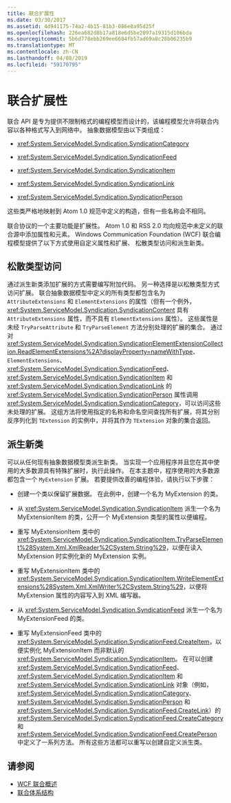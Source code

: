 ```yaml
---
title: 联合扩展性
ms.date: 03/30/2017
ms.assetid: 4d941175-74a2-4b15-81b3-086e8a95d25f
ms.openlocfilehash: 226ea682d8b17a818e6d5be2097a19315d106bda
ms.sourcegitcommit: 5b6d778ebb269ee6684fb57ad69a8c28b06235b9
ms.translationtype: MT
ms.contentlocale: zh-CN
ms.lasthandoff: 04/08/2019
ms.locfileid: "59170795"
---
```

# <a name="syndication-extensibility"></a>联合扩展性
联合 API 是专为提供不限制格式的编程模型而设计的，该编程模型允许将联合内容以各种格式写入到网络中。 抽象数据模型由以下类组成：  
  
-   <xref:System.ServiceModel.Syndication.SyndicationCategory>  
  
-   <xref:System.ServiceModel.Syndication.SyndicationFeed>  
  
-   <xref:System.ServiceModel.Syndication.SyndicationItem>  
  
-   <xref:System.ServiceModel.Syndication.SyndicationLink>  
  
-   <xref:System.ServiceModel.Syndication.SyndicationPerson>  
  
 这些类严格地映射到 Atom 1.0 规范中定义的构造，但有一些名称会不相同。  
  
 联合协议的一个主要功能是扩展性。 Atom 1.0 和 RSS 2.0 均向规范中未定义的联合源中添加属性和元素。 Windows Communication Foundation (WCF) 联合编程模型提供了以下方式使用自定义属性和扩展、 松散类型访问和派生新类。  
  
## <a name="loosely-typed-access"></a>松散类型访问  
 通过派生新类添加扩展的方式需要编写附加代码。 另一种选择是以松散类型方式访问扩展。 联合抽象数据模型中定义的所有类型都包含名为 `AttributeExtensions` 和 `ElementExtensions` 的属性（但有一个例外，<xref:System.ServiceModel.Syndication.SyndicationContent> 具有 `AttributeExtensions` 属性，而不具有 `ElementExtensions` 属性）。 这些属性是未经 `TryParseAttribute` 和 `TryParseElement` 方法分别处理的扩展的集合。 通过对 <xref:System.ServiceModel.Syndication.SyndicationElementExtensionCollection.ReadElementExtensions%2A?displayProperty=nameWithType>、`ElementExtensions`、<xref:System.ServiceModel.Syndication.SyndicationFeed>、<xref:System.ServiceModel.Syndication.SyndicationItem> 和 <xref:System.ServiceModel.Syndication.SyndicationLink> 的 <xref:System.ServiceModel.Syndication.SyndicationPerson> 属性调用 <xref:System.ServiceModel.Syndication.SyndicationCategory>，可以访问这些未处理的扩展。 这组方法将使用指定的名称和命名空间查找所有扩展，将其分别反序列化到 `TExtension` 的实例中，并将其作为 `TExtension` 对象的集合返回。  
  
## <a name="deriving-a-new-class"></a>派生新类  
 可以从任何现有抽象数据模型类派生新类。 当实现一个应用程序并且您在其中使用的大多数源具有特殊扩展时，执行此操作。 在本主题中，程序使用的大多数源都包含一个 `MyExtension` 扩展。 若要提供改善的编程体验，请执行以下步骤：  
  
-   创建一个类以保留扩展数据。 在此例中，创建一个名为 MyExtension 的类。  
  
-   从 <xref:System.ServiceModel.Syndication.SyndicationItem> 派生一个名为 MyExtensionItem 的类，公开一个 MyExtension 类型的属性以便编程。  
  
-   重写 MyExtensionItem 类中的 <xref:System.ServiceModel.Syndication.SyndicationItem.TryParseElement%28System.Xml.XmlReader%2CSystem.String%29>，以便在读入 MyExtension 时实例化新的 MyExtension 实例。  
  
-   重写 MyExtensionItem 类中的 <xref:System.ServiceModel.Syndication.SyndicationItem.WriteElementExtensions%28System.Xml.XmlWriter%2CSystem.String%29>，以便将 MyExtension 属性的内容写入到 XML 编写器。  
  
-   从 <xref:System.ServiceModel.Syndication.SyndicationFeed> 派生一个名为 MyExtensionFeed 的类。  
  
-   重写 MyExtensionFeed 类中的 <xref:System.ServiceModel.Syndication.SyndicationFeed.CreateItem>，以便实例化 MyExtensionItem 而非默认的 <xref:System.ServiceModel.Syndication.SyndicationItem>。 在可以创建 <xref:System.ServiceModel.Syndication.SyndicationFeed>、<xref:System.ServiceModel.Syndication.SyndicationItem> 和 <xref:System.ServiceModel.Syndication.SyndicationLink> 对象（例如，<xref:System.ServiceModel.Syndication.SyndicationCategory>、<xref:System.ServiceModel.Syndication.SyndicationPerson> 和 <xref:System.ServiceModel.Syndication.SyndicationFeed.CreateLink>）的 <xref:System.ServiceModel.Syndication.SyndicationFeed.CreateCategory> 和 <xref:System.ServiceModel.Syndication.SyndicationFeed.CreatePerson> 中定义了一系列方法。 所有这些方法都可以重写以创建自定义派生类。  
  
## <a name="see-also"></a>请参阅

- [WCF 联合概述](../../../../docs/framework/wcf/feature-details/wcf-syndication-overview.md)
- [联合体系结构](../../../../docs/framework/wcf/feature-details/architecture-of-syndication.md)
